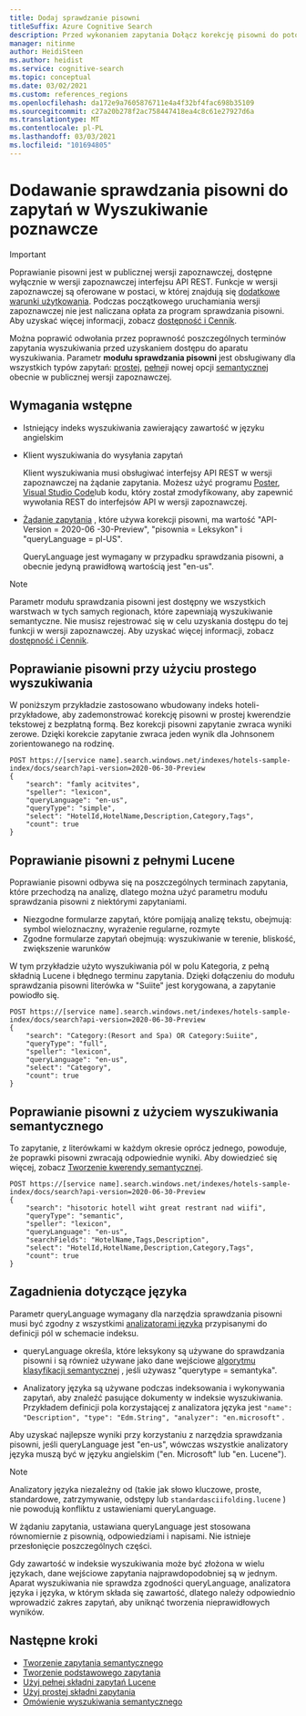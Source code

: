 ```yaml
---
title: Dodaj sprawdzanie pisowni
titleSuffix: Azure Cognitive Search
description: Przed wykonaniem zapytania Dołącz korekcję pisowni do potoku zapytania, aby naprawić literówki.
manager: nitinme
author: HeidiSteen
ms.author: heidist
ms.service: cognitive-search
ms.topic: conceptual
ms.date: 03/02/2021
ms.custom: references_regions
ms.openlocfilehash: da172e9a7605876711e4a4f32bf4fac698b35109
ms.sourcegitcommit: c27a20b278f2ac758447418ea4c8c61e27927d6a
ms.translationtype: MT
ms.contentlocale: pl-PL
ms.lasthandoff: 03/03/2021
ms.locfileid: "101694805"
---
```

# <a name="add-spell-check-to-queries-in-cognitive-search"></a>Dodawanie sprawdzania pisowni do zapytań w Wyszukiwanie poznawcze

> [!IMPORTANT]
> Poprawianie pisowni jest w publicznej wersji zapoznawczej, dostępne wyłącznie w wersji zapoznawczej interfejsu API REST. Funkcje w wersji zapoznawczej są oferowane w postaci, w której znajdują się [dodatkowe warunki użytkowania](https://azure.microsoft.com/support/legal/preview-supplemental-terms/). Podczas początkowego uruchamiania wersji zapoznawczej nie jest naliczana opłata za program sprawdzania pisowni. Aby uzyskać więcej informacji, zobacz [dostępność i Cennik](semantic-search-overview.md#availability-and-pricing).

Można poprawić odwołania przez poprawność poszczególnych terminów zapytania wyszukiwania przed uzyskaniem dostępu do aparatu wyszukiwania. Parametr **modułu sprawdzania pisowni** jest obsługiwany dla wszystkich typów zapytań: [prostej](query-simple-syntax.md), [pełnej](query-lucene-syntax.md)i nowej opcji [semantycznej](semantic-how-to-query-request.md) obecnie w publicznej wersji zapoznawczej.

## <a name="prerequisites"></a>Wymagania wstępne

+ Istniejący indeks wyszukiwania zawierający zawartość w języku angielskim

+ Klient wyszukiwania do wysyłania zapytań

  Klient wyszukiwania musi obsługiwać interfejsy API REST w wersji zapoznawczej na żądanie zapytania. Możesz użyć programu [Poster](search-get-started-rest.md), [Visual Studio Code](search-get-started-vs-code.md)lub kodu, który został zmodyfikowany, aby zapewnić wywołania REST do interfejsów API w wersji zapoznawczej.

+ [Żądanie zapytania](/rest/api/searchservice/preview-api/search-documents) , które używa korekcji pisowni, ma wartość "API-Version = 2020-06 -30-Preview", "pisownia = Leksykon" i "queryLanguage = pl-US".

  QueryLanguage jest wymagany w przypadku sprawdzania pisowni, a obecnie jedyną prawidłową wartością jest "en-us".

> [!Note]
> Parametr modułu sprawdzania pisowni jest dostępny we wszystkich warstwach w tych samych regionach, które zapewniają wyszukiwanie semantyczne. Nie musisz rejestrować się w celu uzyskania dostępu do tej funkcji w wersji zapoznawczej. Aby uzyskać więcej informacji, zobacz [dostępność i Cennik](semantic-search-overview.md#availability-and-pricing).

## <a name="spell-correction-with-simple-search"></a>Poprawianie pisowni przy użyciu prostego wyszukiwania

W poniższym przykładzie zastosowano wbudowany indeks hoteli-przykładowe, aby zademonstrować korekcję pisowni w prostej kwerendzie tekstowej z bezpłatną formą. Bez korekcji pisowni zapytanie zwraca wyniki zerowe. Dzięki korekcie zapytanie zwraca jeden wynik dla Johnsonem zorientowanego na rodzinę.

```http
POST https://[service name].search.windows.net/indexes/hotels-sample-index/docs/search?api-version=2020-06-30-Preview
{
    "search": "famly acitvites",
    "speller": "lexicon",
    "queryLanguage": "en-us",
    "queryType": "simple",
    "select": "HotelId,HotelName,Description,Category,Tags",
    "count": true
}
```

## <a name="spell-correction-with-full-lucene"></a>Poprawianie pisowni z pełnymi Lucene

Poprawianie pisowni odbywa się na poszczególnych terminach zapytania, które przechodzą na analizę, dlatego można użyć parametru modułu sprawdzania pisowni z niektórymi zapytaniami.

+ Niezgodne formularze zapytań, które pomijają analizę tekstu, obejmują: symbol wieloznaczny, wyrażenie regularne, rozmyte
+ Zgodne formularze zapytań obejmują: wyszukiwanie w terenie, bliskość, zwiększenie warunków

W tym przykładzie użyto wyszukiwania pól w polu Kategoria, z pełną składnią Lucene i błędnego terminu zapytania. Dzięki dołączeniu do modułu sprawdzania pisowni literówka w "Suiite" jest korygowana, a zapytanie powiodło się.

```http
POST https://[service name].search.windows.net/indexes/hotels-sample-index/docs/search?api-version=2020-06-30-Preview
{
    "search": "Category:(Resort and Spa) OR Category:Suiite",
    "queryType": "full",
    "speller": "lexicon",
    "queryLanguage": "en-us",
    "select": "Category",
    "count": true
}
```

## <a name="spell-correction-with-semantic-search"></a>Poprawianie pisowni z użyciem wyszukiwania semantycznego

To zapytanie, z literówkami w każdym okresie oprócz jednego, powoduje, że poprawki pisowni zwracają odpowiednie wyniki. Aby dowiedzieć się więcej, zobacz [Tworzenie kwerendy semantycznej](semantic-how-to-query-request.md).

```http
POST https://[service name].search.windows.net/indexes/hotels-sample-index/docs/search?api-version=2020-06-30-Preview     
{
    "search": "hisotoric hotell wiht great restrant nad wiifi",
    "queryType": "semantic",
    "speller": "lexicon",
    "queryLanguage": "en-us",
    "searchFields": "HotelName,Tags,Description",
    "select": "HotelId,HotelName,Description,Category,Tags",
    "count": true
}
```

## <a name="language-considerations"></a>Zagadnienia dotyczące języka

Parametr queryLanguage wymagany dla narzędzia sprawdzania pisowni musi być zgodny z wszystkimi [analizatorami języka](index-add-language-analyzers.md) przypisanymi do definicji pól w schemacie indeksu. 

+ queryLanguage określa, które leksykony są używane do sprawdzania pisowni i są również używane jako dane wejściowe [algorytmu klasyfikacji semantycznej](semantic-how-to-query-response.md) , jeśli używasz "querytype = semantyka".

+ Analizatory języka są używane podczas indeksowania i wykonywania zapytań, aby znaleźć pasujące dokumenty w indeksie wyszukiwania. Przykładem definicji pola korzystającej z analizatora języka jest `"name": "Description", "type": "Edm.String", "analyzer": "en.microsoft"` .

Aby uzyskać najlepsze wyniki przy korzystaniu z narzędzia sprawdzania pisowni, jeśli queryLanguage jest "en-us", wówczas wszystkie analizatory języka muszą być w języku angielskim ("en. Microsoft" lub "en. Lucene").

> [!NOTE]
> Analizatory języka niezależny od (takie jak słowo kluczowe, proste, standardowe, zatrzymywanie, odstępy lub `standardasciifolding.lucene` ) nie powodują konfliktu z ustawieniami queryLanguage.

W żądaniu zapytania, ustawiana queryLanguage jest stosowana równomiernie z pisownią, odpowiedziami i napisami. Nie istnieje przesłonięcie poszczególnych części.

Gdy zawartość w indeksie wyszukiwania może być złożona w wielu językach, dane wejściowe zapytania najprawdopodobniej są w jednym. Aparat wyszukiwania nie sprawdza zgodności queryLanguage, analizatora języka i języka, w którym składa się zawartość, dlatego należy odpowiednio wprowadzić zakres zapytań, aby uniknąć tworzenia nieprawidłowych wyników.

## <a name="next-steps"></a>Następne kroki

+ [Tworzenie zapytania semantycznego](semantic-how-to-query-request.md)
+ [Tworzenie podstawowego zapytania](search-query-create.md)
+ [Użyj pełnej składni zapytań Lucene](query-Lucene-syntax.md)
+ [Użyj prostej składni zapytania](query-simple-syntax.md)
+ [Omówienie wyszukiwania semantycznego](semantic-search-overview.md)